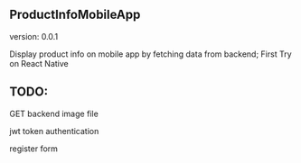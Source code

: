## ProductInfoMobileApp

version: 0.0.1

Display product info on mobile app by fetching data from backend; First Try on React Native

## TODO:

GET backend image file

jwt token authentication

register form
